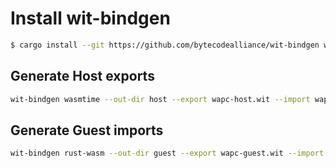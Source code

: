 # Install wit-bindgen

```sh
$ cargo install --git https://github.com/bytecodealliance/wit-bindgen wit-bindgen-cli
```

## Generate Host exports

```sh
wit-bindgen wasmtime --out-dir host --export wapc-host.wit --import wapc-guest.wit
```

## Generate Guest imports

```sh
wit-bindgen rust-wasm --out-dir guest --export wapc-guest.wit --import wapc-host.wit
```
